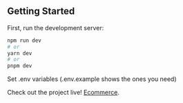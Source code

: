 

## Getting Started

First, run the development server:

```bash
npm run dev
# or
yarn dev
# or
pnpm dev
```
Set .env variables (.env.example shows the ones you need)

Check out the project live! [Ecommerce](https://next-stripe-ecommerce.vercel.app/).
